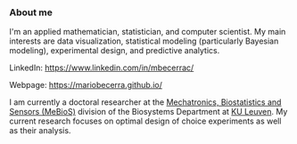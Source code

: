### About me

I'm an applied mathematician, statistician, and computer scientist. My main interests are data visualization, statistical modeling (particularly Bayesian modeling), experimental design, and predictive analytics.

LinkedIn: https://www.linkedin.com/in/mbecerrac/

Webpage: https://mariobecerra.github.io/


I am currently a doctoral researcher at the [Mechatronics, Biostatistics and Sensors (MeBioS)](https://www.biw.kuleuven.be/biosyst/mebios) division of the Biosystems Department at [KU Leuven](https://www.kuleuven.be/english/). My current research focuses on optimal design of choice experiments as well as their analysis.





<!--
**mariobecerra/mariobecerra** is a ✨ _special_ ✨ repository because its `README.md` (this file) appears on your GitHub profile.

Here are some ideas to get you started:

- 🔭 I’m currently working on ...
- 🌱 I’m currently learning ...
- 👯 I’m looking to collaborate on ...
- 🤔 I’m looking for help with ...
- 💬 Ask me about ...
- 📫 How to reach me: ...
- 😄 Pronouns: ...
- ⚡ Fun fact: ...
-->
